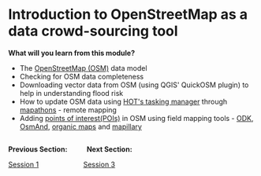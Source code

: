 # Introduction to OpenStreetMap as a data crowd-sourcing tool
**What will you learn from this module?**

- The [OpenStreetMap (OSM)](https://www.openstreetmap.org/) data model
- Checking for OSM data completeness
- Downloading vector data from OSM (using QGIS' QuickOSM plugin) to help in understanding flood risk 
- How to update OSM data using [HOT's tasking manager](https://tasks.hotosm.org/) through [mapathons](https://www.missingmaps.org/host/) - remote mapping
- Adding [points of interest(POIs)](https://wiki.openstreetmap.org/wiki/Points_of_interest) in OSM using field mapping tools - [ODK](https://getodk.org/), [OsmAnd](https://osmand.net/), [organic maps](https://organicmaps.app/) and [mapillary](https://organicmaps.app/)


##
**Previous Section:**&nbsp;&nbsp;&nbsp;&nbsp;&nbsp;&nbsp;&nbsp; &nbsp; **Next Section:**

<a href="Session1.md" title="Session 1">Session 1</a> &nbsp; &nbsp; &nbsp; &nbsp; &nbsp; &nbsp; &nbsp; &nbsp; &nbsp; &nbsp; &nbsp; <a href="Session3.md" title="Session 3">Session 3</a>
